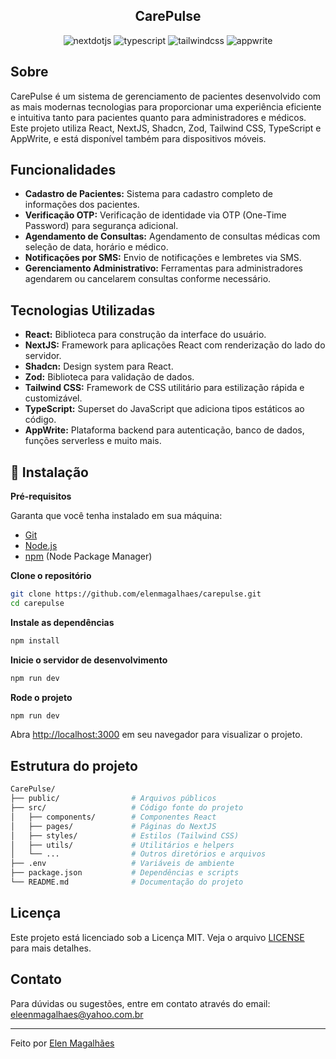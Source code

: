 <div align="center">
    <h2 align="center">CarePulse</h2>
    <div>
        <img src="https://img.shields.io/badge/-Next_JS-black?style=for-the-badge&logoColor=white&logo=nextdotjs&color=000000" alt="nextdotjs" />
        <img src="https://img.shields.io/badge/-TypeScript-black?style=for-the-badge&logoColor=white&logo=typescript&color=3178C6" alt="typescript" />
        <img src="https://img.shields.io/badge/-Tailwind_CSS-black?style=for-the-badge&logoColor=white&logo=tailwindcss&color=06B6D4" alt="tailwindcss" />
        <img src="https://img.shields.io/badge/-Appwrite-black?style=for-the-badge&logoColor=white&logo=appwrite&color=FD366E" alt="appwrite" />
    </div>
</div>

## Sobre

CarePulse é um sistema de gerenciamento de pacientes desenvolvido com as mais modernas tecnologias para proporcionar uma experiência eficiente e intuitiva tanto para pacientes quanto para administradores e médicos. Este projeto utiliza React, NextJS, Shadcn, Zod, Tailwind CSS, TypeScript e AppWrite, e está disponível também para dispositivos móveis.

## Funcionalidades

- **Cadastro de Pacientes:** Sistema para cadastro completo de informações dos pacientes.
- **Verificação OTP:** Verificação de identidade via OTP (One-Time Password) para segurança adicional.
- **Agendamento de Consultas:** Agendamento de consultas médicas com seleção de data, horário e médico.
- **Notificações por SMS:** Envio de notificações e lembretes via SMS.
- **Gerenciamento Administrativo:** Ferramentas para administradores agendarem ou cancelarem consultas conforme necessário.

## Tecnologias Utilizadas

- **React:** Biblioteca para construção da interface do usuário.
- **NextJS:** Framework para aplicações React com renderização do lado do servidor.
- **Shadcn:** Design system para React.
- **Zod:** Biblioteca para validação de dados.
- **Tailwind CSS:** Framework de CSS utilitário para estilização rápida e customizável.
- **TypeScript:** Superset do JavaScript que adiciona tipos estáticos ao código.
- **AppWrite:** Plataforma backend para autenticação, banco de dados, funções serverless e muito mais.

## <a name="instalacao">🤸 Instalação</a>

**Pré-requisitos**

Garanta que você tenha instalado em sua máquina:

- [Git](https://git-scm.com/)
- [Node.js](https://nodejs.org/en)
- [npm](https://www.npmjs.com/) (Node Package Manager)

**Clone o repositório**

```bash
git clone https://github.com/elenmagalhaes/carepulse.git
cd carepulse
```

**Instale as dependências**

```bash
npm install
```

**Inicie o servidor de desenvolvimento**

```bash
npm run dev
```

**Rode o projeto**

```bash
npm run dev
```

Abra [http://localhost:3000](http://localhost:3000) em seu navegador para visualizar o projeto.

## Estrutura do projeto

```bash
CarePulse/
├── public/                # Arquivos públicos
├── src/                   # Código fonte do projeto
│   ├── components/        # Componentes React
│   ├── pages/             # Páginas do NextJS
│   ├── styles/            # Estilos (Tailwind CSS)
│   ├── utils/             # Utilitários e helpers
│   └── ...                # Outros diretórios e arquivos
├── .env                   # Variáveis de ambiente
├── package.json           # Dependências e scripts
└── README.md              # Documentação do projeto
```

## Licença

Este projeto está licenciado sob a Licença MIT. Veja o arquivo [LICENSE](LICENSE) para mais detalhes.

## Contato

Para dúvidas ou sugestões, entre em contato através do email: eleenmagalhaes@yahoo.com.br

---

Feito por [Elen Magalhães](https://github.com/elenmagalhaes)
